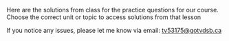Here are the solutions from class for the practice questions for our course.
Choose the correct unit or topic to access solutions from that lesson

If you notice any issues, please let me know via email: tv53175@gotvdsb.ca
